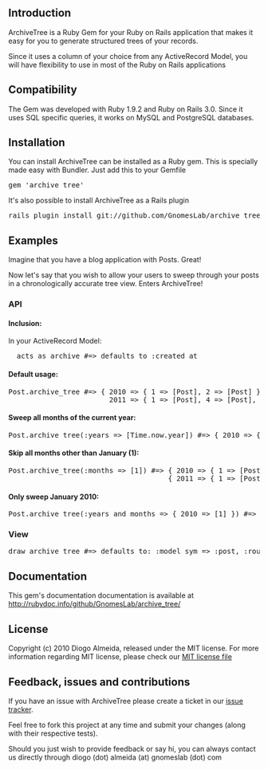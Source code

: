 ## Introduction

ArchiveTree is a Ruby Gem for your Ruby on Rails application that makes it easy for you to generate structured trees of your records.

Since it uses a column of your choice from any ActiveRecord Model, you will have flexibility to use in most of the Ruby on Rails applications

## Compatibility

The Gem was developed with Ruby 1.9.2 and Ruby on Rails 3.0.
Since it uses SQL specific queries, it works on MySQL and PostgreSQL databases.

## Installation

You can install ArchiveTree can be installed as a Ruby gem. This is specially made easy with Bundler. Just add this to your Gemfile

<pre>
gem 'archive_tree'
</pre>

It's also possible to install ArchiveTree as a Rails plugin

<pre>
rails plugin install git://github.com/GnomesLab/archive_tree.git
</pre>


## Examples

Imagine that you have a blog application with Posts. Great!

Now let's say that you wish to allow your users to sweep through your posts in a chronologically accurate tree view. Enters ArchiveTree!

### API

#### Inclusion:

In your ActiveRecord Model:

<pre>
  acts_as_archive #=> defaults to :created_at
</pre>

#### Default usage:

<pre>
Post.archive_tree #=> { 2010 => { 1 => [Post], 2 => [Post] },
                        2011 => { 1 => [Post], 4 => [Post], 8 => [Post] } }
</pre>

#### Sweep all months of the current year:

<pre>
Post.archive_tree(:years => [Time.now.year]) #=> { 2010 => { 1 => [Post], 2 => [Post] } }
</pre>

#### Skip all months other than January (1):

<pre>
Post.archive_tree(:months => [1]) #=> { 2010 => { 1 => [Post] },
                                      { 2011 => { 1 => [Post] } } }
</pre>

#### Only sweep January 2010:

<pre>
Post.archive_tree(:years_and_months => { 2010 => [1] }) #=> { 2010 => { 1 => [Post] } }
</pre>

### View

<pre>
draw_archive_tree #=> defaults to: :model_sym => :post, :route => :posts_path, :toggle => true, :toggle_text => '[ + ]'
</pre>

## Documentation

This gem's documentation documentation is available at http://rubydoc.info/github/GnomesLab/archive_tree/


## License

Copyright (c) 2010 Diogo Almeida, released under the MIT license. For more information regarding MIT license, please check our [MIT license file](http://github.com/GnomesLab/archive_tree/blob/master/MIT-LICENSE)


## Feedback, issues and contributions

If you have an issue with ArchiveTree please create a ticket in our [issue tracker](http://gnomeslab.lighthouseapp.com/projects/57307-archive_tree/overview).

Feel free to fork this project at any time and submit your changes (along with their respective tests).

Should you just wish to provide feedback or say hi, you can always contact us directly through diogo (dot) almeida (at) gnomeslab (dot) com
